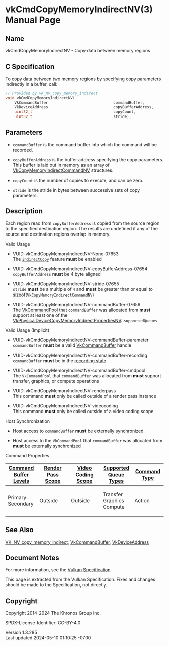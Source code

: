 # vkCmdCopyMemoryIndirectNV(3) Manual Page

## Name

vkCmdCopyMemoryIndirectNV - Copy data between memory regions



## <a href="#_c_specification" class="anchor"></a>C Specification

To copy data between two memory regions by specifying copy parameters
indirectly in a buffer, call:

``` c
// Provided by VK_NV_copy_memory_indirect
void vkCmdCopyMemoryIndirectNV(
    VkCommandBuffer                             commandBuffer,
    VkDeviceAddress                             copyBufferAddress,
    uint32_t                                    copyCount,
    uint32_t                                    stride);
```

## <a href="#_parameters" class="anchor"></a>Parameters

- `commandBuffer` is the command buffer into which the command will be
  recorded.

- `copyBufferAddress` is the buffer address specifying the copy
  parameters. This buffer is laid out in memory as an array of
  [VkCopyMemoryIndirectCommandNV](https://registry.khronos.org/vulkan/specs/1.3-extensions/man/html/VkCopyMemoryIndirectCommandNV.html)
  structures.

- `copyCount` is the number of copies to execute, and can be zero.

- `stride` is the stride in bytes between successive sets of copy
  parameters.

## <a href="#_description" class="anchor"></a>Description

Each region read from `copyBufferAddress` is copied from the source
region to the specified destination region. The results are undefined if
any of the source and destination regions overlap in memory.

Valid Usage

- <a href="#VUID-vkCmdCopyMemoryIndirectNV-None-07653"
  id="VUID-vkCmdCopyMemoryIndirectNV-None-07653"></a>
  VUID-vkCmdCopyMemoryIndirectNV-None-07653  
  The <a
  href="https://registry.khronos.org/vulkan/specs/1.3-extensions/html/vkspec.html#features-indirectCopy"
  target="_blank" rel="noopener"><code>indirectCopy</code></a> feature
  **must** be enabled

- <a href="#VUID-vkCmdCopyMemoryIndirectNV-copyBufferAddress-07654"
  id="VUID-vkCmdCopyMemoryIndirectNV-copyBufferAddress-07654"></a>
  VUID-vkCmdCopyMemoryIndirectNV-copyBufferAddress-07654  
  `copyBufferAddress` **must** be 4 byte aligned

- <a href="#VUID-vkCmdCopyMemoryIndirectNV-stride-07655"
  id="VUID-vkCmdCopyMemoryIndirectNV-stride-07655"></a>
  VUID-vkCmdCopyMemoryIndirectNV-stride-07655  
  `stride` **must** be a multiple of `4` and **must** be greater than or
  equal to sizeof(`VkCopyMemoryIndirectCommandNV`)

- <a href="#VUID-vkCmdCopyMemoryIndirectNV-commandBuffer-07656"
  id="VUID-vkCmdCopyMemoryIndirectNV-commandBuffer-07656"></a>
  VUID-vkCmdCopyMemoryIndirectNV-commandBuffer-07656  
  The [VkCommandPool](https://registry.khronos.org/vulkan/specs/1.3-extensions/man/html/VkCommandPool.html) that `commandBuffer` was
  allocated from **must** support at least one of the
  [VkPhysicalDeviceCopyMemoryIndirectPropertiesNV](https://registry.khronos.org/vulkan/specs/1.3-extensions/man/html/VkPhysicalDeviceCopyMemoryIndirectPropertiesNV.html)::`supportedQueues`

Valid Usage (Implicit)

- <a href="#VUID-vkCmdCopyMemoryIndirectNV-commandBuffer-parameter"
  id="VUID-vkCmdCopyMemoryIndirectNV-commandBuffer-parameter"></a>
  VUID-vkCmdCopyMemoryIndirectNV-commandBuffer-parameter  
  `commandBuffer` **must** be a valid
  [VkCommandBuffer](https://registry.khronos.org/vulkan/specs/1.3-extensions/man/html/VkCommandBuffer.html) handle

- <a href="#VUID-vkCmdCopyMemoryIndirectNV-commandBuffer-recording"
  id="VUID-vkCmdCopyMemoryIndirectNV-commandBuffer-recording"></a>
  VUID-vkCmdCopyMemoryIndirectNV-commandBuffer-recording  
  `commandBuffer` **must** be in the [recording
  state](#commandbuffers-lifecycle)

- <a href="#VUID-vkCmdCopyMemoryIndirectNV-commandBuffer-cmdpool"
  id="VUID-vkCmdCopyMemoryIndirectNV-commandBuffer-cmdpool"></a>
  VUID-vkCmdCopyMemoryIndirectNV-commandBuffer-cmdpool  
  The `VkCommandPool` that `commandBuffer` was allocated from **must**
  support transfer, graphics, or compute operations

- <a href="#VUID-vkCmdCopyMemoryIndirectNV-renderpass"
  id="VUID-vkCmdCopyMemoryIndirectNV-renderpass"></a>
  VUID-vkCmdCopyMemoryIndirectNV-renderpass  
  This command **must** only be called outside of a render pass instance

- <a href="#VUID-vkCmdCopyMemoryIndirectNV-videocoding"
  id="VUID-vkCmdCopyMemoryIndirectNV-videocoding"></a>
  VUID-vkCmdCopyMemoryIndirectNV-videocoding  
  This command **must** only be called outside of a video coding scope

Host Synchronization

- Host access to `commandBuffer` **must** be externally synchronized

- Host access to the `VkCommandPool` that `commandBuffer` was allocated
  from **must** be externally synchronized

Command Properties

<table class="tableblock frame-all grid-all stretch">
<colgroup>
<col style="width: 20%" />
<col style="width: 20%" />
<col style="width: 20%" />
<col style="width: 20%" />
<col style="width: 20%" />
</colgroup>
<thead>
<tr class="header">
<th class="tableblock halign-left valign-top"><a
href="#VkCommandBufferLevel">Command Buffer Levels</a></th>
<th class="tableblock halign-left valign-top"><a
href="#vkCmdBeginRenderPass">Render Pass Scope</a></th>
<th class="tableblock halign-left valign-top"><a
href="#vkCmdBeginVideoCodingKHR">Video Coding Scope</a></th>
<th class="tableblock halign-left valign-top"><a
href="#VkQueueFlagBits">Supported Queue Types</a></th>
<th class="tableblock halign-left valign-top"><a
href="#fundamentals-queueoperation-command-types">Command Type</a></th>
</tr>
</thead>
<tbody>
<tr class="odd">
<td class="tableblock halign-left valign-top"><p>Primary<br />
Secondary</p></td>
<td class="tableblock halign-left valign-top"><p>Outside</p></td>
<td class="tableblock halign-left valign-top"><p>Outside</p></td>
<td class="tableblock halign-left valign-top"><p>Transfer<br />
Graphics<br />
Compute</p></td>
<td class="tableblock halign-left valign-top"><p>Action</p></td>
</tr>
</tbody>
</table>

## <a href="#_see_also" class="anchor"></a>See Also

[VK_NV_copy_memory_indirect](https://registry.khronos.org/vulkan/specs/1.3-extensions/man/html/VK_NV_copy_memory_indirect.html),
[VkCommandBuffer](https://registry.khronos.org/vulkan/specs/1.3-extensions/man/html/VkCommandBuffer.html),
[VkDeviceAddress](https://registry.khronos.org/vulkan/specs/1.3-extensions/man/html/VkDeviceAddress.html)

## <a href="#_document_notes" class="anchor"></a>Document Notes

For more information, see the <a
href="https://registry.khronos.org/vulkan/specs/1.3-extensions/html/vkspec.html#vkCmdCopyMemoryIndirectNV"
target="_blank" rel="noopener">Vulkan Specification</a>

This page is extracted from the Vulkan Specification. Fixes and changes
should be made to the Specification, not directly.

## <a href="#_copyright" class="anchor"></a>Copyright

Copyright 2014-2024 The Khronos Group Inc.

SPDX-License-Identifier: CC-BY-4.0

Version 1.3.285  
Last updated 2024-05-10 01:10:25 -0700
